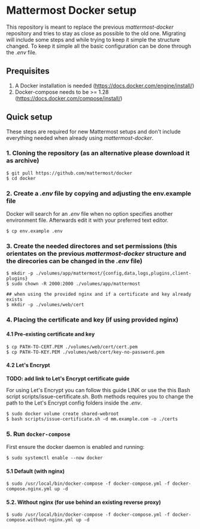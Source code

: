 # Mattermost Docker setup

This repository is meant to replace the previous *mattermost-docker* repository and tries to stay as close as possible
to the old one. Migrating will include some steps and while trying to keep it simple the structure changed. To keep it
simple all the basic configuration can be done through the *.env* file.

## Prequisites
1. A Docker installation is needed (https://docs.docker.com/engine/install/)
2. Docker-compose needs to be >= 1.28 (https://docs.docker.com/compose/install/)

## Quick setup
These steps are required for new Mattermost setups and don't include everything needed when already using
*mattermost-docker*.

### 1. Cloning the repository (as an alternative please download it as archive)
```
$ git pull https://github.com/mattermost/docker
$ cd docker
```

### 2. Create a *.env* file by copying and adjusting the env.example file
Docker will search for an *.env* file when no option specifies another environment file. Afterwards edit it with your preferred text editor.
```
$ cp env.example .env
```

### 3. Create the needed directores and set permissions (this orientates on the previous *mattermost-docker* structure and the direcories can be changed in the *.env* file)

```
$ mkdir -p ./volumes/app/mattermost/{config,data,logs,plugins,client-plugins}
$ sudo chown -R 2000:2000 ./volumes/app/mattermost

## when using the provided nginx and if a certificate and key already exists
$ mkdir -p ./volumes/web/cert
```

### 4. Placing the certificate and key (if using provided nginx)
#### 4.1 Pre-existing certificate and key
```
$ cp PATH-TO-CERT.PEM ./volumes/web/cert/cert.pem
$ cp PATH-TO-KEY.PEM ./volumes/web/cert/key-no-password.pem
```
#### 4.2 Let's Encrypt
**TODO: add link to Let's Encrypt certificate guide**

For using Let's Encrypt you can follow this guide LINK or use the this Bash script scripts/issue-certificate.sh. Both
methods requires you to change the path to the Let's Encrypt config folders inside the *.env*.
```
$ sudo docker volume create shared-webroot
$ bash scripts/issue-certificate.sh -d mm.example.com -o ./certs
```

### 5. Run `docker-compose`
First ensure the docker daemon is enabled and running:
```
$ sudo systemctl enable --now docker
```

#### 5.1 Default (with nginx)
```
$ sudo /usr/local/bin/docker-compose -f docker-compose.yml -f docker-compose.nginx.yml up -d
```

#### 5.2. Without nginx (for use behind an existing reverse proxy)
```
$ sudo /usr/local/bin/docker-compose -f docker-compose.yml -f docker-compose.without-nginx.yml up -d
```
